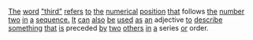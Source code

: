 [The](./the.md) [word](./word.md) ["third"](./third.md) [refers](./refers.md) [to](./to.md) [the](./the.md) [numerical](./numerical.md) [position](./position.md) [that](./that.md) follows [the](./the.md) [number](./number.md) [two](./two.md) [in](./in.md) [a](./a.md) [sequence.](./sequence.md) [It](./it.md) [can](./can.md) [also](./also.md) [be](./be.md) [used](./used.md) [as](./as.md) [an](./an.md) adjective [to](./to.md) [describe](./describe.md) [something](./something.md) [that](./that.md) [is](./is.md) preceded [by](./by.md) [two](./two.md) [others](./others.md) [in](./in.md) [a](./a.md) series [or](./or.md) order.